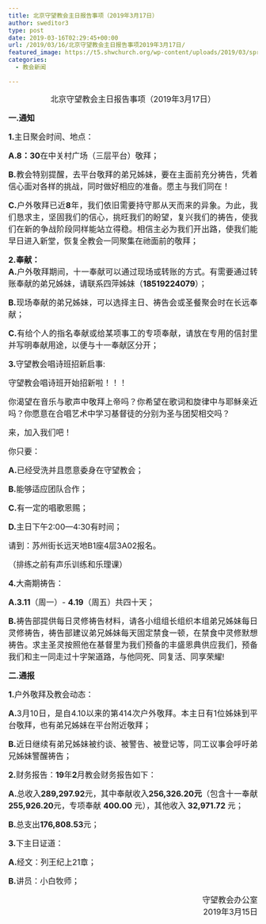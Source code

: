 ```yaml
---
title: 北京守望教会主日报告事项（2019年3月17日）
author: sweditor3
type: post
date: 2019-03-16T02:29:45+00:00
url: /2019/03/16/北京守望教会主日报告事项2019年3月17日/
featured_image: https://t5.shwchurch.org/wp-content/uploads/2019/03/spring-276014_960_720-960x288.jpg
categories:
  - 教会新闻

---
```

<p style="text-align: center;">
  <span style="font-size: 12pt;">北京守望教会主日报告事项（2019年3月17日）<!--more--></span>
</p>

<div>
  <p style="text-align: justify;">
    <span style="font-size: 12pt;"><strong>一.通知</strong></span>
  </p>
  
  <p style="text-align: justify;">
    <span style="font-size: 12pt;"><strong>1.</strong>主日聚会时间、地点：</span>
  </p>
  
  <p style="text-align: justify;">
    <span style="font-size: 12pt;"><strong>A.8：30</strong>在中关村广场（三层平台）敬拜；</span>
  </p>
  
  <p style="text-align: justify;">
    <span style="font-size: 12pt;"><strong>B.</strong>教会特别提醒，去平台敬拜的弟兄姊妹，要在主面前充分祷告，凭着信心面对各样的挑战，同时做好相应的准备。愿主与我们同在！</span>
  </p>
  
  <p style="text-align: justify;">
    <span style="font-size: 12pt;"><strong>C.</strong>户外敬拜已近<strong>8</strong>年，我们依旧需要持守那从天而来的异象。为此，我们恳求主，坚固我们的信心，挑旺我们的盼望，复兴我们的祷告，使我们在新的争战阶段同样能站立得稳。相信主必为我们开出路，使我们能早日进入新堂，恢复全教会一同聚集在祂面前的敬拜；</span>
  </p>
  
  <p style="text-align: justify;">
    <span style="font-size: 12pt;"><strong>2.奉献：</strong></span><br /> <span style="font-size: 12pt;"><strong>A.</strong>户外敬拜期间，十一奉献可以通过现场或转账的方式。有需要通过转账奉献的弟兄姊妹，请联系四萍姊妹（<strong>18519224079</strong>）；</span>
  </p>
  
  <p style="text-align: justify;">
    <span style="font-size: 12pt;"><strong>B.</strong>现场奉献的弟兄姊妹，可以选择主日、祷告会或圣餐聚会时在长远奉献；</span>
  </p>
  
  <p style="text-align: justify;">
    <span style="font-size: 12pt;"><strong>C.</strong>有给个人的指名奉献或给某项事工的专项奉献，请放在专用的信封里并写明奉献用途，以便与十一奉献区分开；</span>
  </p>
  
  <p style="text-align: justify;">
    <span style="font-size: 12pt;"><strong>3.</strong>守望教会唱诗班招新启事:</span>
  </p>
  
  <p style="text-align: justify;">
    <span style="font-size: 12pt;">守望教会唱诗班开始招新啦！！！</span>
  </p>
  
  <p style="text-align: justify;">
    <span style="font-size: 12pt;">你渴望在音乐与歌声中敬拜上帝吗？你希望在歌词和旋律中与耶稣亲近吗？你愿意在合唱艺术中学习基督徒的分别为圣与团契相交吗？</span>
  </p>
  
  <p style="text-align: justify;">
    <span style="font-size: 12pt;">来，加入我们吧！</span>
  </p>
  
  <p style="text-align: justify;">
    <span style="font-size: 12pt;">你只要：</span>
  </p>
  
  <p style="text-align: justify;">
    <span style="font-size: 12pt;"><strong>A.</strong>已经受洗并且愿意委身在守望教会；</span>
  </p>
  
  <p style="text-align: justify;">
    <span style="font-size: 12pt;"><strong>B.</strong>能够适应团队合作；</span>
  </p>
  
  <p style="text-align: justify;">
    <span style="font-size: 12pt;"><strong>C.</strong>有一定的唱歌恩赐；</span>
  </p>
  
  <p style="text-align: justify;">
    <span style="font-size: 12pt;"><strong>D.</strong>主日下午2:00—4:30有时间；</span>
  </p>
  
  <p style="text-align: justify;">
    <span style="font-size: 12pt;">请到：苏州街长远天地B1座4层3A02报名。</span>
  </p>
  
  <p style="text-align: justify;">
    <span style="font-size: 12pt;">（排练之前有声乐训练和乐理课）</span>
  </p>
  
  <p style="text-align: justify;">
    <span style="font-size: 12pt;"><strong>4.</strong>大斋期祷告：</span>
  </p>
  
  <p style="text-align: justify;">
    <span style="font-size: 12pt;"><strong>A.3.11</strong>（周一）- <strong>4.19</strong>（周五）共四十天；</span>
  </p>
  
  <p style="text-align: justify;">
    <span style="font-size: 12pt;"><strong>B.</strong>祷告部提供每日灵修祷告材料，请各小组组长组织本组弟兄姊妹每日灵修祷告，祷告部建议弟兄姊妹每天固定禁食一顿，在禁食中灵修默想祷告。求主圣灵按照他在基督里为我们预备的丰盛恩典供应我们，预备我们和主一同走过十字架道路，与他同死、同复活、同享荣耀!</span>
  </p>
  
  <p style="text-align: justify;">
    <span style="font-size: 12pt;"><strong>二.通报</strong></span>
  </p>
  
  <p style="text-align: justify;">
    <span style="font-size: 12pt;"><strong>1.</strong>户外敬拜及教会动态：</span>
  </p>
  
  <p style="text-align: justify;">
    <span style="font-size: 12pt;"><strong>A.</strong>3月10日，是自4.10以来的第414次户外敬拜。本主日有1位姊妹到平台敬拜，也有弟兄姊妹在平台附近敬拜；</span>
  </p>
  
  <p style="text-align: justify;">
    <span style="font-size: 12pt;"><strong>B.</strong>近日继续有弟兄姊妹被约谈、被警告、被登记等，同工议事会呼吁弟兄姊妹警醒祷告；</span>
  </p>
  
  <p style="text-align: justify;">
    <span style="font-size: 12pt;"><strong>2.</strong>财务报告：<strong>19</strong>年<strong>2</strong>月教会财务报告如下：</span>
  </p>
  
  <p style="text-align: justify;">
    <span style="font-size: 12pt;"><strong>A.</strong>总收入<strong>289,297.92</strong>元，其中奉献收入<strong>256,326.20元</strong>（包含十一奉献<strong>255,926.20</strong>元，专项奉献 <strong>400.00</strong> 元），其他收入<strong> 32,971.72</strong> 元；</span>
  </p>
  
  <p style="text-align: justify;">
    <span style="font-size: 12pt;"><strong>B.</strong>总支出<strong>176,808.53</strong>元；</span>
  </p>
  
  <p style="text-align: justify;">
    <span style="font-size: 12pt;"><strong>3.</strong>下主日证道：</span>
  </p>
  
  <p style="text-align: justify;">
    <span style="font-size: 12pt;"><strong>A.</strong>经文：列王纪上21章；</span>
  </p>
  
  <p style="text-align: justify;">
    <span style="font-size: 12pt;"><strong>B.</strong>讲员：小白牧师；</span>
  </p>
  
  <p style="text-align: right;">
    <span style="font-size: 12pt;">守望教会办公室</span><br /> <span style="font-size: 12pt;">2019年3月15日</span>
  </p>
</div>